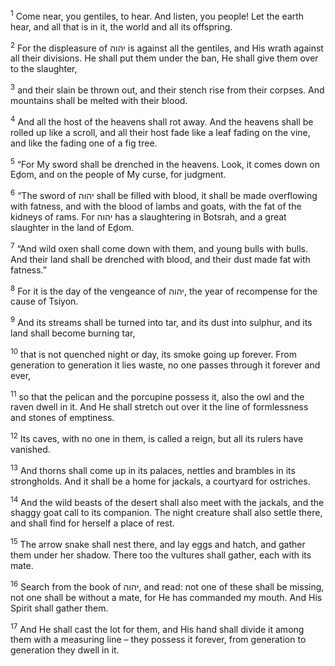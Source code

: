 <sup>1</sup> Come near, you gentiles, to hear. And listen, you people! Let the earth hear, and all that is in it, the world and all its offspring.

<sup>2</sup> For the displeasure of יהוה is against all the gentiles, and His wrath against all their divisions. He shall put them under the ban, He shall give them over to the slaughter,

<sup>3</sup> and their slain be thrown out, and their stench rise from their corpses. And mountains shall be melted with their blood.

<sup>4</sup> And all the host of the heavens shall rot away. And the heavens shall be rolled up like a scroll, and all their host fade like a leaf fading on the vine, and like the fading one of a fig tree.

<sup>5</sup> “For My sword shall be drenched in the heavens. Look, it comes down on Eḏom, and on the people of My curse, for judgment.

<sup>6</sup> “The sword of יהוה shall be filled with blood, it shall be made overflowing with fatness, and with the blood of lambs and goats, with the fat of the kidneys of rams. For יהוה has a slaughtering in Botsrah, and a great slaughter in the land of Eḏom.

<sup>7</sup> “And wild oxen shall come down with them, and young bulls with bulls. And their land shall be drenched with blood, and their dust made fat with fatness.”

<sup>8</sup> For it is the day of the vengeance of יהוה, the year of recompense for the cause of Tsiyon.

<sup>9</sup> And its streams shall be turned into tar, and its dust into sulphur, and its land shall become burning tar,

<sup>10</sup> that is not quenched night or day, its smoke going up forever. From generation to generation it lies waste, no one passes through it forever and ever,

<sup>11</sup> so that the pelican and the porcupine possess it, also the owl and the raven dwell in it. And He shall stretch out over it the line of formlessness and stones of emptiness.

<sup>12</sup> Its caves, with no one in them, is called a reign, but all its rulers have vanished.

<sup>13</sup> And thorns shall come up in its palaces, nettles and brambles in its strongholds. And it shall be a home for jackals, a courtyard for ostriches.

<sup>14</sup> And the wild beasts of the desert shall also meet with the jackals, and the shaggy goat call to its companion. The night creature shall also settle there, and shall find for herself a place of rest.

<sup>15</sup> The arrow snake shall nest there, and lay eggs and hatch, and gather them under her shadow. There too the vultures shall gather, each with its mate.

<sup>16</sup> Search from the book of יהוה, and read: not one of these shall be missing, not one shall be without a mate, for He has commanded my mouth. And His Spirit shall gather them.

<sup>17</sup> And He shall cast the lot for them, and His hand shall divide it among them with a measuring line – they possess it forever, from generation to generation they dwell in it.

